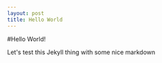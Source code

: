 ```yaml
---
layout: post
title: Hello World
---
```

#Hello World!

Let's test this Jekyll thing with some nice markdown
